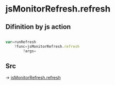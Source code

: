 # jsMonitorRefresh.refresh

## Difinition by js action

```js.js

var=runRefresh
	?func=jsMonitorRefresh.refresh
		?args=

```

## Src

-> [jsMonitorRefresh.refresh](https://github.com/puutaro/CommandClick/blob/master/app/src/main/java/com/puutaro/commandclick/fragment_lib/terminal_fragment/js_interface/toolbar/JsMonitorRefresh.kt#L16)


